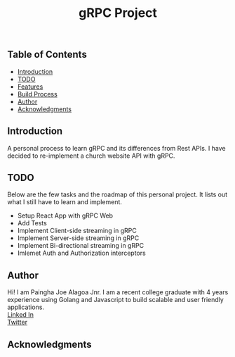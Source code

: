 <h1 align="center"> gRPC Project </h1> <br>

## Table of Contents

- [Introduction](#introduction)
- [TODO](#todo)
- [Features](#features)
- [Build Process](#build-process)
- [Author](#author)
- [Acknowledgments](#acknowledgments)

## Introduction

A personal process to learn gRPC and its differences from Rest APIs. I have decided to re-implement a church website API with gRPC.

## TODO

Below are the few tasks and the roadmap of this personal project. It lists out what I still have to learn and implement.

<ul>
    <li>Setup React App with gRPC Web</li>
    <li>Add Tests</li>
    <li>Implement Client-side streaming in gRPC</li>
    <li>Implement Server-side streaming in gRPC</li>
    <li>Implement Bi-directional streaming in gRPC</li>
    <li>Imlemet Auth and Authorization interceptors</li>
</ul>

## Author

Hi! I am Paingha Joe Alagoa Jnr. I am a recent college graduate with 4 years experience using Golang and Javascript to build scalable and user friendly applications.
<br />
[Linked In](https://www.linkedin.com/in/paingha-alagoa-joe/)
<br />
[Twitter](https://twitter.com/painghajnr)

## Acknowledgments

